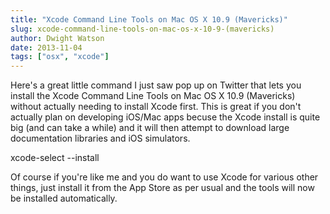 ```yaml
---
title: "Xcode Command Line Tools on Mac OS X 10.9 (Mavericks)"
slug: xcode-command-line-tools-on-mac-os-x-10-9-(mavericks)
author: Dwight Watson
date: 2013-11-04
tags: ["osx", "xcode"]
---
```


Here's a great little command I just saw pop up on Twitter that lets you install the Xcode Command Line Tools on Mac OS X 10.9 (Mavericks) without actually needing to install Xcode first. This is great if you don't actually plan on developing iOS/Mac apps becuse the Xcode install is quite big (and can take a while) and it will then attempt to download large documentation libraries and iOS simulators.

xcode-select --install

Of course if you're like me and you do want to use Xcode for various other things, just install it from the App Store as per usual and the tools will now be installed automatically.
